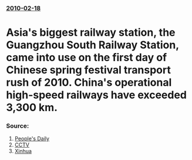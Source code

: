 ### [2010-02-18](/news/2010/02/18/index.md)

# Asia's biggest railway station, the Guangzhou South Railway Station, came into use on the first day of Chinese spring festival transport rush of 2010. China's operational high-speed railways have exceeded 3,300 km. 




### Source:

1. [People's Daily](http://english.peopledaily.com.cn/90001/90776/90882/6896113.html)
2. [CCTV](http://english.cctv.com/20100218/102411.shtml)
3. [Xinhua](http://news.xinhuanet.com/english2010/china/2010-02/18/c_13178476.htm)
